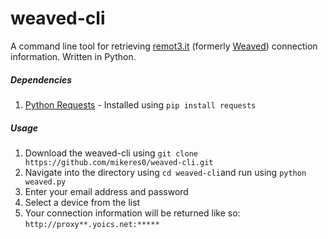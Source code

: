 # weaved-cli
A command line tool for retrieving [remot3.it](https://www.remot3.it) (formerly [Weaved](https://www.weaved.com)) connection information. Written in Python.

##### Dependencies
1. [Python Requests](http://docs.python-requests.org/en/master/) - Installed using `pip install requests`


##### Usage
1. Download the weaved-cli using `git clone https://github.com/mikeres0/weaved-cli.git`
2. Navigate into the directory using `cd weaved-cli`and run using `python weaved.py`
3. Enter your email address and password
4. Select a device from the list
5. Your connection information will be returned like so: `http://proxy**.yoics.net:*****`

